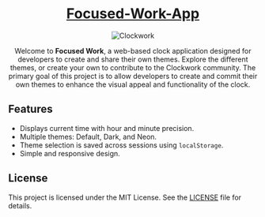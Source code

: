 <div align="center">

#  [Focused-Work-App](https://github.com/MDC15/focused-work/)

![Clockwork](https://github.com/MDC15/focused-work/docs/Screenshot.png)

Welcome to **Focused Work**, a web-based clock application designed for developers to create and share their own themes. Explore the different themes, or create your own to contribute to the Clockwork community.
The primary goal of this project is to allow developers to create and commit their own themes to enhance the visual appeal and functionality of the clock.

</div>

## Features

- Displays current time with hour and minute precision.
- Multiple themes: Default, Dark, and Neon.
- Theme selection is saved across sessions using `localStorage`.
- Simple and responsive design.

<div align="center">

</div>


## License

This project is licensed under the MIT License. See the [LICENSE](LICENSE) file for details.
